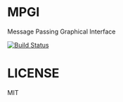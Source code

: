 # MPGI
Message Passing Graphical Interface

[![Build Status](https://api.travis-ci.org/mpgi/mpgi.svg)](https://travis-ci.org/mpgi/mpgi)


# LICENSE
MIT
